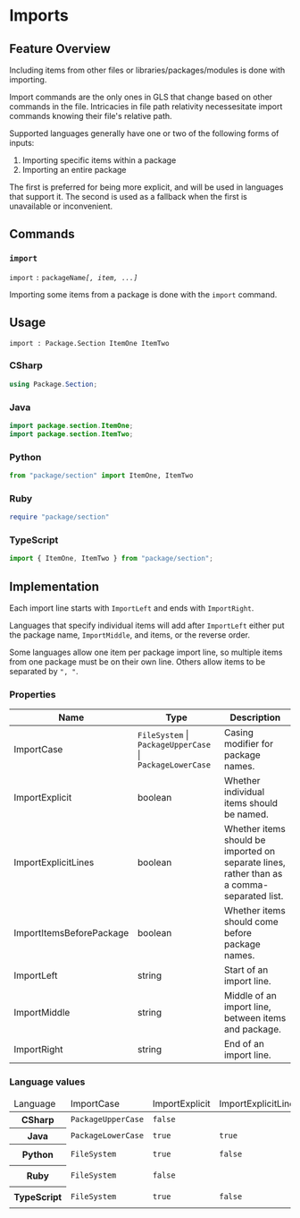 # Imports

## Feature Overview

Including items from other files or libraries/packages/modules is done with importing.

Import commands are the only ones in GLS that change based on other commands in the file.
Intricacies in file path relativity necessesitate import commands knowing their file's relative path.

Supported languages generally have one or two of the following forms of inputs:

1. Importing specific items within a package
2. Importing an entire package

The first is preferred for being more explicit, and will be used in languages that support it.
The second is used as a fallback when the first is unavailable or inconvenient. 


## Commands

### `import`

`import` `:` `packageName`*`[, item, ...]`* 

Importing some items from a package is done with the `import` command.


## Usage

```
import : Package.Section ItemOne ItemTwo
```

### CSharp

```csharp
using Package.Section;
```

### Java

```java
import package.section.ItemOne;
import package.section.ItemTwo;
```

### Python

```python
from "package/section" import ItemOne, ItemTwo
```

### Ruby

```ruby
require "package/section"
```

### TypeScript

```typescript
import { ItemOne, ItemTwo } from "package/section";
```


## Implementation

Each import line starts with `ImportLeft` and ends with `ImportRight`.

Languages that specify individual items will add after `ImportLeft` either put the package name, `ImportMiddle`, and items, or the reverse order.

Some languages allow one item per package import line, so multiple items from one package must be on their own line.
Others allow items to be separated by `", "`.


### Properties

<table>
    <thead>
        <th>Name</th>
        <th>Type</th>
        <th>Description</th>
    </thead>
    <tbody>
        <tr>
            <td>ImportCase</td>
            <td><code>FileSystem</code> | <code>PackageUpperCase</code> | <code>PackageLowerCase</code></td>
            <td>Casing modifier for package names.</td>
        </tr>
        <tr>
            <td>ImportExplicit</td>
            <td>boolean</td>
            <td>Whether individual items should be named.</td>
        </tr>
        <tr>
            <td>ImportExplicitLines</td>
            <td>boolean</td>
            <td>Whether items should be imported on separate lines, rather than as a comma-separated list.</td>
        </tr>
        <tr>
            <td>ImportItemsBeforePackage</td>
            <td>boolean</td>
            <td>Whether items should come before package names.</td>
        </tr>
        <tr>
            <td>ImportLeft</td>
            <td>string</td>
            <td>Start of an import line.</td>
        </tr>
        <tr>
            <td>ImportMiddle</td>
            <td>string</td>
            <td>Middle of an import line, between items and package.</td>
        </tr>
        <tr>
            <td>ImportRight</td>
            <td>string</td>
            <td>End of an import line.</td>
        </tr>
    </tbody>
</table>

### Language values

<table>
    <thead>
        <td>Language</td>
        <td>ImportCase</td>
        <td>ImportExplicit</td>
        <td>ImportExplicitLines</td>
        <td>ImportItemsBeforePackage</td>
        <td>ImportLeft</td>
        <td>ImportMiddle</td>
        <td>ImportRight</td>
    </thead>
    <tbody>
        <tr>
            <th>CSharp</th>
            <td><code>PackageUpperCase</code></td>
            <td><code>false</code></td>
            <td><code></code></td>
            <td><code></code></td>
            <td><code>"using "</code></td>
            <td><code></code></td>
            <td><code>";"</code></td>
        </tr>
        <tr>
            <th>Java</th>
            <td><code>PackageLowerCase</code></td>
            <td><code>true</code></td>
            <td><code>true</code></td>
            <td><code>false</code></td>
            <td><code>"import "</code></td>
            <td><code>"."</code></td>
            <td><code>"*;"</code></td>
        </tr>
        <tr>
            <th>Python</th>
            <td><code>FileSystem</code></td>
            <td><code>true</code></td>
            <td><code>false</code></td>
            <td><code>false</code></td>
            <td><code>"from \""</code></td>
            <td><code>"\" import *"</code></td>
            <td><code>""</code></td>
        </tr>
        <tr>
            <th>Ruby</th>
            <td><code>FileSystem</code></td>
            <td><code>false</code></td>
            <td><code></code></td>
            <td><code></code></td>
            <td><code>"require \""</code></td>
            <td><code></code></td>
            <td><code>"\""</code></td>
        </tr>
        <tr>
            <th>TypeScript</th>
            <td><code>FileSystem</code></td>
            <td><code>true</code></td>
            <td><code>false</code></td>
            <td><code>true</code></td>
            <td><code>"import {"</code></td>
            <td><code>" from \""</code></td>
            <td><code>"\";"</code></td>
        </tr>
    </tbody>
</table>

